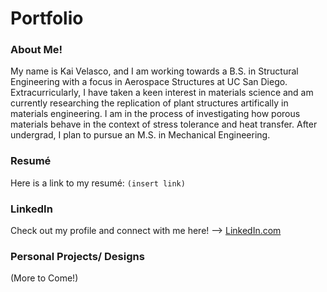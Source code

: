 # Portfolio
### About Me!
My name is Kai Velasco, and I am working towards a B.S. in Structural Engineering with a focus in Aerospace Structures at UC San Diego. Extracurricularly, I have taken a keen interest in materials science and am currently researching the replication of plant structures artifically in materials engineering. I am in the process of investigating how porous materials behave in the context of stress tolerance and heat transfer. After undergrad, I plan to pursue an M.S. in Mechanical Engineering.

### Resumé
Here is a link to my resumé: `(insert link)`

### LinkedIn
Check out my profile and connect with me here! --> [LinkedIn.com](https://www.linkedin.com/in/kai-velasco-874721281/)

### Personal Projects/ Designs
(More to Come!)



